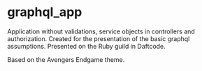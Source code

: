 # graphql_app
Application without validations, service objects in controllers and authorization. Created for the presentation of the basic graphql assumptions. Presented on the Ruby guild in Daftcode.

Based on the Avengers Endgame theme.
